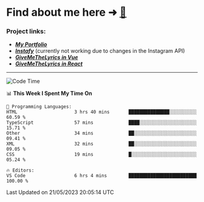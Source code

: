 # Find about me here ➜ [🧑](https://pauabella.dev)

### Project links:
- ***[My Portfolio](https://pauabella.dev)***
- ***[Instafy](https://instafy.me)*** (currently not working due to changes in the Instagram API)
- ***[GiveMeTheLyrics in Vue](https://lyrics.pauabella.dev)***
- ***[GiveMeTheLyrics in React](https://pauabella.dev/GiveMeTheLyrics)***

---
<!--START_SECTION:waka-->
![Code Time](http://img.shields.io/badge/Code%20Time-2%2C155%20hrs%2018%20mins-blue)

📊 **This Week I Spent My Time On** 

```text
💬 Programming Languages: 
HTML                     3 hrs 40 mins       ███████████████░░░░░░░░░░   60.59 % 
TypeScript               57 mins             ████░░░░░░░░░░░░░░░░░░░░░   15.71 % 
Other                    34 mins             ██░░░░░░░░░░░░░░░░░░░░░░░   09.41 % 
XML                      32 mins             ██░░░░░░░░░░░░░░░░░░░░░░░   09.05 % 
CSS                      19 mins             █░░░░░░░░░░░░░░░░░░░░░░░░   05.24 % 

🔥 Editors: 
VS Code                  6 hrs 4 mins        █████████████████████████   100.00 % 
```


 Last Updated on 21/05/2023 20:05:14 UTC
<!--END_SECTION:waka-->
